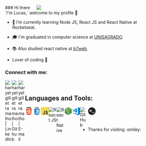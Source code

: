 <img align="right" width="400" src="https://i2.wp.com/allhtaccess.info/wp-content/uploads/2018/03/programming.gif?fit=1281%2C716&ssl=1" />
### Hi there `I'm Lucas,` welcome to my profile 👋

- :rocket: I’m currently learning Node JS, React JS and React Native at Rocketseat.
- :mortar_board: I'm graduated in computer science at [UNISAGRADO](https://unisagrado.edu.br).
- :books: Also studied react native at [b7web](https://b7web.com.br).

- Lover of coding :exploding_head:

### Connect with me: 
[<img align="left" alt="haryel gillet ramalho | LinkedIn" width="22px" src="https://cdn.jsdelivr.net/npm/simple-icons@v3/icons/linkedin.svg" />][linkedin]
[<img align="left" alt="haryel gillet ramalho | Github" width="22px" src="https://cdn.jsdelivr.net/npm/simple-icons@3.4.0/icons/github.svg" />][github]
[<img align="left" alt="haryel gillet ramalho | E-mail" width="22px" src="https://cdn.jsdelivr.net/npm/simple-icons@3.4.0/icons/microsoftoutlook.svg" />][outlook]

<br />

## Languages and Tools:
<div>
  <a href="https://developer.mozilla.org/pt-BR/docs/Web/HTML/HTML5"> 
    <img align="left" alt="HTML5" width="26px" src="https://raw.githubusercontent.com/github/explore/80688e429a7d4ef2fca1e82350fe8e3517d3494d/topics/html/html.png" /> 
  </a>
  <a href="https://www.w3.org/Style/CSS/Overview.en.html">
    <img align="left" alt="CSS3" width="26px" src="https://raw.githubusercontent.com/github/explore/80688e429a7d4ef2fca1e82350fe8e3517d3494d/topics/css/css.png" />
  </a>
  <a href="https://developer.mozilla.org/pt-BR/docs/Web/JavaScript">
    <img align="left" alt="JavaScript" width="26px" src="https://raw.githubusercontent.com/github/explore/80688e429a7d4ef2fca1e82350fe8e3517d3494d/topics/javascript/javascript.png" />
  </a>
  <a href="https://pt-br.reactjs.org">
    <img align="left" alt="React JS" width="26px" src="https://cdn.jsdelivr.net/npm/simple-icons@3.4.0/icons/react.svg" />
  </a>
  <a href="https://reactnative.dev">
    <img align="left" alt="React Native" width="26px" src="https://library.kissclipart.com/20181008/qw/kissclipart-react-logo-transparent-background-clipart-react-co-f9507a1adbc3c5f3.jpg" />
  </a>
  <a href="https://nodejs.org/en/">
    <img align="left" alt="Node.js" width="26px" src="https://raw.githubusercontent.com/github/explore/80688e429a7d4ef2fca1e82350fe8e3517d3494d/topics/nodejs/nodejs.png" />
  </a>
  <a href="https://code.visualstudio.com">
    <img align="left" alt="Visual Studio Code" width="26px" src="https://raw.githubusercontent.com/github/explore/80688e429a7d4ef2fca1e82350fe8e3517d3494d/topics/visual-studio-code/visual-studio-code.png" />
  </a>
  <a href="https://git-scm.com">
    <img align="left" alt="GitHub" width="26px" src="https://git-scm.com/images/logos/downloads/Git-Icon-1788C.png" />
  </a>
  <a src="https://ohmyz.sh">
     <img align="left" alt="Bash" width="26px" src="https://raw.githubusercontent.com/github/explore/80688e429a7d4ef2fca1e82350fe8e3517d3494d/topics/terminal/terminal.png" />
  </a>
<div/>
  
 <br/>
 <br/>
 <br/>

<div align="left">
  <ul>
    <li align="left">Thanks for visiting :smiley:</li>
  </ul>
</div>
  
[linkedin]: https://www.linkedin.com/in/lucas-vanni-a66181145
[github]: https://github.com/LucasVanni
[outlook]: mailto:lucas.vanni@hotmail.com
